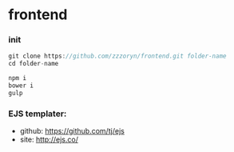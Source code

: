 # frontend

### init
```javascript
git clone https://github.com/zzzoryn/frontend.git folder-name
cd folder-name

npm i
bower i
gulp
```

### EJS templater:
* github: <https://github.com/tj/ejs>
* site: <http://ejs.co/>
